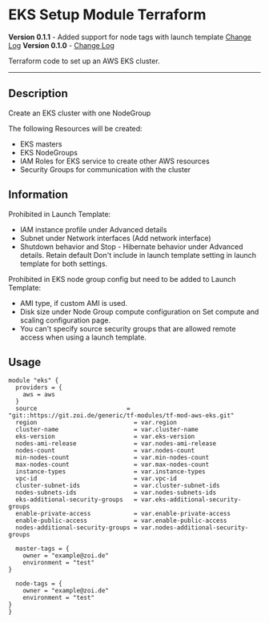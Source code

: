 # EKS Setup Module Terraform

**Version 0.1.1** - Added support for node tags with launch template [Change Log](CHANGELOG.md)
**Version 0.1.0** - [Change Log](CHANGELOG.md)

Terraform code to set up an AWS EKS cluster.

---

## Description

Create an EKS cluster with one NodeGroup

The following Resources will be created:

- EKS masters
- EKS NodeGroups
- IAM Roles for EKS service to create other AWS resources
- Security Groups for communication with the cluster

## Information
Prohibited in Launch Template:
- IAM instance profile under Advanced details
- Subnet under Network interfaces (Add network interface)
- Shutdown behavior and Stop - Hibernate behavior under Advanced details. Retain default Don't include in launch template setting in launch template for both settings.

Prohibited in EKS node group config but need to be added to Launch Template:
- AMI type, if custom AMI is used.
- Disk size under Node Group compute configuration on Set compute and scaling configuration page.
- You can't specify source security groups that are allowed remote access when using a launch template.

## Usage

```
module "eks" {
  providers = {
    aws = aws
  }
  source                         = "git::https://git.zoi.de/generic/tf-modules/tf-mod-aws-eks.git"
  region                           = var.region
  cluster-name                     = var.cluster-name
  eks-version                      = var.eks-version
  nodes-ami-release                = var.nodes-ami-release
  nodes-count                      = var.nodes-count 
  min-nodes-count                  = var.min-nodes-count
  max-nodes-count                  = var.max-nodes-count
  instance-types                   = var.instance-types
  vpc-id                           = var.vpc-id
  cluster-subnet-ids               = var.cluster-subnet-ids
  nodes-subnets-ids                = var.nodes-subnets-ids
  eks-additional-security-groups   = var.eks-additional-security-groups
  enable-private-access            = var.enable-private-access
  enable-public-access             = var.enable-public-access
  nodes-additional-security-groups = var.nodes-additional-security-groups

  master-tags = {              
    owner = "example@zoi.de"
    environment = "test"
}
  
  node-tags = {
    owner = "example@zoi.de"
    environment = "test"
}
}
```